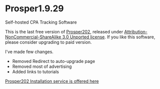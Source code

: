 # Prosper1.9.29
Self-hosted CPA Tracking Software

This is the last free version of [Prosper202](http://prosper.tracking202.com/apps/), released under [Attribution-NonCommercial-ShareAlike 3.0 Unported license](https://creativecommons.org/licenses/by-nc-sa/3.0/). If you like this software, please consider upgrading to paid version.

I've made few changes.

* Removed Redirect to auto-upgrade page
* Removed most of advertising
* Added links to tutorials

[Prosper202 Installation service is offered here](https://vpsfix.com/product/install-prosperservice/)
